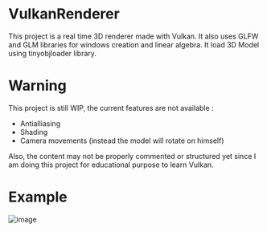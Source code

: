 # VulkanRenderer

This project is a real time 3D renderer made with Vulkan.
It also uses GLFW and GLM libraries for windows creation and linear algebra.
It load 3D Model using tinyobjloader library.

# Warning

This project is still WIP, the current features are not available :
- Antialliasing
- Shading
- Camera movements (instead the model will rotate on himself)

Also, the content may not be properly commented or structured yet since I am doing this project for educational purpose to learn Vulkan.

# Example

![image](https://user-images.githubusercontent.com/66914830/231240186-1ee5eb3a-89e2-4c35-938c-aa630c67f78b.png)
